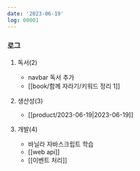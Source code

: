 ```yaml
---
date: '2023-06-19'
log: 00001
---
```


### 로그

1. 독서(2)
	- navbar 독서 추가
	- [[book/함께 자라기/키워드 정리 1]]


2. 생산성(3)
	- [[product/2023-06-19|2023-06-19]] 


3. 개발(4)
	- 바닐라 자바스크립트 학습
	- [[web api]]
	- [[이벤트 처리]]